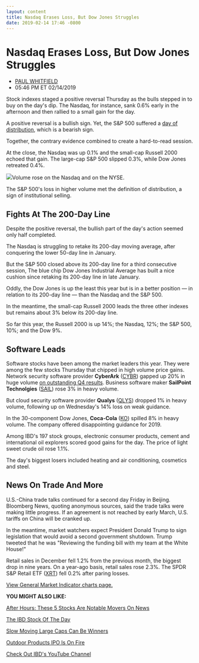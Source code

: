 ```yaml
---
layout: content
title: Nasdaq Erases Loss, But Dow Jones Struggles
date: 2019-02-14 17:46 -0800
---
```



Nasdaq Erases Loss, But Dow Jones Struggles
============================================




* [PAUL WHITFIELD](https://www.investors.com/author/whitfieldp/ "Posts by PAUL WHITFIELD")
* 05:46 PM ET 02/14/2019




Stock indexes staged a positive reversal Thursday as the bulls stepped in to buy on the day's dip. The Nasdaq, for instance, sank 0.6% early in the afternoon and then rallied to a small gain for the day.




A positive reversal is a bullish sign. Yet, the S&P 500 suffered a [day of distribution](https://www.investors.com/how-to-invest/investors-corner/how-to-spot-stock-market-tops-track-the-distribution-days/), which is a bearish sign.


Together, the contrary evidence combined to create a hard-to-read session.


At the close, the Nasdaq was up 0.1% and the small-cap Russell 2000 echoed that gain. The large-cap S&P 500 slipped 0.3%, while Dow Jones retreated 0.4%.


![](https://www.investors.com/wp-content/uploads/2019/02/MP_2x1_021419-268x300.jpg)Volume rose on the Nasdaq and on the NYSE.


The S&P 500's loss in higher volume met the definition of distribution, a sign of institutional selling.


Fights At The 200-Day Line
--------------------------


Despite the positive reversal, the bullish part of the day's action seemed only half completed.


The Nasdaq is struggling to retake its 200-day moving average, after conquering the lower 50-day line in January.


But the S&P 500 closed above its 200-day line for a third consecutive session, The blue chip Dow Jones Industrial Average has built a nice cushion since retaking its 200-day line in late January.


Oddly, the Dow Jones is up the least this year but is in a better position — in relation to its 200-day line — than the Nasdaq and the S&P 500.


In the meantime, the small-cap Russell 2000 leads the three other indexes but remains about 3% below its 200-day line.


So far this year, the Russell 2000 is up 14%; the Nasdaq, 12%; the S&P 500, 10%; and the Dow 9%.


Software Leads
--------------


Software stocks have been among the market leaders this year. They were among the few stocks Thursday that chipped in high volume price gains. Network security software provider **CyberArk** ([CYBR](https://research.investors.com/quote.aspx?symbol=CYBR)) gapped up 20% in huge volume [on outstanding Q4 results](https://www.investors.com/news/technology/cyberark-earnings-cybr-stock/). Business software maker **SailPoint Technolgies** ([SAIL](https://research.investors.com/quote.aspx?symbol=SAIL)) rose 3% in heavy volume.


But cloud security software provider **Qualys** ([QLYS](https://research.investors.com/quote.aspx?symbol=QLYS)) dropped 1% in heavy volume, following up on Wednesday's 14% loss on weak guidance.


In the 30-component Dow Jones, **Coca-Cola** ([KO](https://research.investors.com/quote.aspx?symbol=KO)) spilled 8% in heavy volume. The company offered disappointing guidance for 2019.


Among IBD's 197 stock groups, electronic consumer products, cement and international oil explorers scored good gains for the day. The price of light sweet crude oil rose 1.1%.


The day's biggest losers included heating and air conditioning, cosmetics and steel.


News On Trade And More
----------------------


U.S.-China trade talks continued for a second day Friday in Beijing. Bloomberg News, quoting anonymous sources, said the trade talks were making little progress. If an agreement is not reached by early March, U.S. tariffs on China will be cranked up.


In the meantime, market watchers expect President Donald Trump to sign legislation that would avoid a second government shutdown. Trump tweeted that he was "Reviewing the funding bill with my team at the White House!"


Retail sales in December fell 1.2% from the previous month, the biggest drop in nine years. On a year-ago basis, retail sales rose 2.3%. The SPDR S&P Retail ETF ([XRT](https://research.investors.com/quote.aspx?symbol=XRT)) fell 0.2% after paring losses.


[View General Market Indicator charts page.](https://www.investors.com/wp-content/uploads/2019/02/IBD1402152507GMI2.pdf)


**YOU MIGHT ALSO LIKE:**


[After Hours: These 5 Stocks Are Notable Movers On News](https://www.investors.com/market-trend/stock-market-today/dow-jones-futures-arista-nvidia-earnings-warren-buffett-apple-stock-market-rally/)


[The IBD Stock Of The Day](https://www.investors.com/research/ibd-stock-of-the-day/)


[Slow Moving Large Caps Can Be Winners](https://www.investors.com/how-to-invest/investors-corner/big-cap-stocks-can-be-winners/)


[Outdoor Products IPO Is On Fire](https://www.investors.com/stock-lists/new-highs/yeti-earnings-q4-2018-yeti-stock/)


[Check Out IBD's YouTube Channel](https://www.youtube.com/investorsbusinessdaily)




